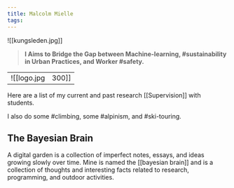 ```yaml
---
title: Malcolm Mielle
tags:
---
```

![[kungsleden.jpg]]

> **I Aims to Bridge the Gap between Machine-learning, #sustainability in Urban Practices, and Worker #safety.**

|               |                                                |
| ------------- | ---------------------------------------------- |
| ![[logo.jpg|300]] | Currently team lead at Schindler EPFL Lab. Get to know me through my work: [[All publications|Publications]], [[Patents]], [[Datasets]], [[Grants]], and my [[resume.pdf|CV]]. |

Here are a list of my current and past research [[Supervision]] with students.

<!-- Feel free to reach out to me via [e-mail](mailto:mmielle.wizard049@passinbox.com) or [LinkedIn](https://www.linkedin.com/in/malcolm-mielle) for discussions and potential collaborations.<br>[Github](https://github.com/MalcolmMielle) [Google Scholar](https://scholar.google.com/citations?user=niir1TkAAAAJ&hl=en), [Orcid](https://orcid.org/0000-0002-3079-0512) <br> -->
I also do some #climbing, some #alpinism, and #ski-touring.

## The Bayesian Brain

A digital garden is a collection of imperfect notes, essays, and ideas growing slowly over time.
Mine is named the [[bayesian brain]] and is a collection of thoughts and interesting facts related to research, programming, and outdoor activities.
